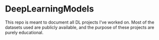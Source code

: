 # DeepLearningModels
This repo is meant to document all DL projects I've worked on. 
Most of the datasets used are publicly available, and the purpose of these projects are purely educational. 
